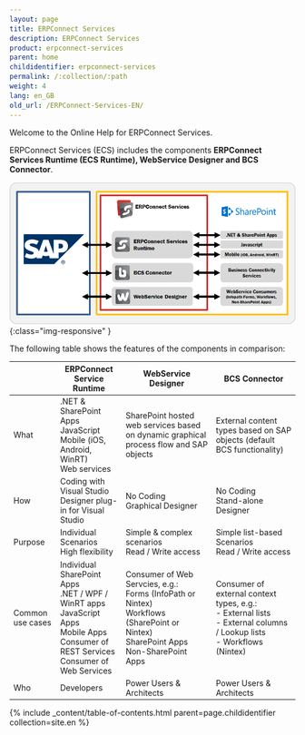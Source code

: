 ```yaml
---
layout: page
title: ERPConnect Services
description: ERPConnect Services
product: erpconnect-services
parent: home
childidentifier: erpconnect-services
permalink: /:collection/:path
weight: 4
lang: en_GB
old_url: /ERPConnect-Services-EN/
---
```


Welcome to the Online Help for ERPConnect Services.

ERPConnect Services (ECS) includes the components **ERPConnect Services Runtime (ECS Runtime), WebService Designer and BCS Connector**.

![ECS-Architecture](/img/content/ECS-Architecture.png){:class="img-responsive" }

The following table shows the features of the components in comparison:

|                  | ERPConnect Service Runtime                                                                                                                                     | WebService Designer                                                                                                                                 | BCS Connector                                                                                                                         |
|------------------|----------------------------------------------------------------------------------------------------------------------------------------------------------------|-----------------------------------------------------------------------------------------------------------------------------------------------------|---------------------------------------------------------------------------------------------------------------------------------------|
| What             | .NET & SharePoint Apps<br>  JavaScript<br>  Mobile (iOS, Android, WinRT)<br>  Web services<br>                                                                 | SharePoint hosted web services  based on dynamic graphical process flow and SAP objects                                                             | External content types based  on SAP objects   (default BCS functionality)                                                            |
| How              | Coding with Visual Studio <br>  Designer plug-in for Visual Studio<br>                                                                                         | No Coding<br>  Graphical Designer<br>                                                                                                               | No Coding<br>  Stand-alone Designer<br>                                                                                               |
| Purpose          | Individual Scenarios<br>  High flexibility<br>                                                                                                                 | Simple & complex scenarios<br>   Read / Write access<br>                                                                                            | Simple list-based Scenarios<br>   Read / Write access<br>                                                                             |
| Common use cases | Individual SharePoint Apps<br>  .NET / WPF / WinRT apps<br>  JavaScript Apps<br>  Mobile Apps<br>  Consumer of REST Services<br>  Consumer of Web Services<br> | Consumer of Web Servcies, e.g.:<br>  Forms (InfoPath or Nintex)<br>  Workflows (SharePoint or Nintex)<br>  SharePoint Apps<br>  Non-SharePoint Apps | Consumer of external context types, e.g.:<br>  - External lists<br>  - External columns / Lookup lists <br>  - Workflows (Nintex)<br> |
| Who              | Developers                                                                                                                                                     | Power Users & Architects                                                                                                                            | Power Users & Architects                                                                                                              |


{% include _content/table-of-contents.html parent=page.childidentifier collection=site.en %}
